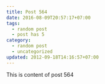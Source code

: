 ```yaml
---
title: Post 564
date: 2016-08-09T20:57:17+07:00
tags:
  - random post
  - post has 5
category:
  - random post
  - uncategorized
updated: 2012-09-18T14:16:57+07:00
---
```

This is content of post 564